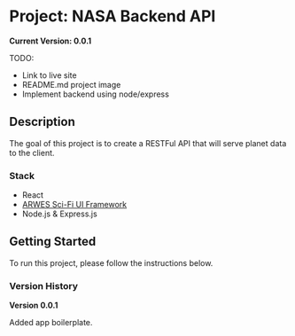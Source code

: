 # Project: NASA Backend API

**Current Version: 0.0.1**

TODO:

- Link to live site
- README.md project image
- Implement backend using node/express

## Description

The goal of this project is to create a RESTFul API that will serve planet data
to the client.

### Stack

- React
- [ARWES Sci-Fi UI Framework](https://github.com/arwes/arwes)
- Node.js & Express.js

## Getting Started

To run this project, please follow the instructions below.

### Version History

**Version 0.0.1**

Added app boilerplate.
